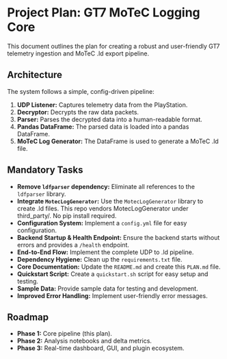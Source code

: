 # Project Plan: GT7 MoTeC Logging Core

This document outlines the plan for creating a robust and user-friendly GT7 telemetry ingestion and MoTeC .ld export pipeline.

## Architecture

The system follows a simple, config-driven pipeline:

1. **UDP Listener:** Captures telemetry data from the PlayStation.
2. **Decryptor:** Decrypts the raw data packets.
3. **Parser:** Parses the decrypted data into a human-readable format.
4. **Pandas DataFrame:** The parsed data is loaded into a pandas DataFrame.
5. **MoTeC Log Generator:** The DataFrame is used to generate a MoTeC .ld file.

## Mandatory Tasks

- **Remove `ldfparser` dependency:** Eliminate all references to the `ldfparser` library.
- **Integrate `MotecLogGenerator`:** Use the `MotecLogGenerator` library to create .ld files. This repo vendors MotecLogGenerator under third_party/. No pip install required.
- **Configuration System:** Implement a `config.yml` file for easy configuration.
- **Backend Startup & Health Endpoint:** Ensure the backend starts without errors and provides a `/health` endpoint.
- **End-to-End Flow:** Implement the complete UDP to .ld pipeline.
- **Dependency Hygiene:** Clean up the `requirements.txt` file.
- **Core Documentation:** Update the `README.md` and create this `PLAN.md` file.
- **Quickstart Script:** Create a `quickstart.sh` script for easy setup and testing.
- **Sample Data:** Provide sample data for testing and development.
- **Improved Error Handling:** Implement user-friendly error messages.

## Roadmap

- **Phase 1:** Core pipeline (this plan).
- **Phase 2:** Analysis notebooks and delta metrics.
- **Phase 3:** Real-time dashboard, GUI, and plugin ecosystem.
